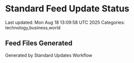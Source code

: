 # Standard Feed Update Status
Last updated: Mon Aug 18 13:09:58 UTC 2025
Categories: technology,business,world

## Feed Files Generated

Generated by Standard Updates Workflow
